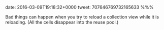 date: 2016-03-09T19:18:32+0000
tweet: 707646769732165633
%%%

Bad things can happen when you try to reload a collection view while it is reloading. (All the cells disappear into the reuse pool.)
